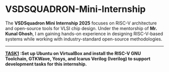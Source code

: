 # VSDSQUADRON-Mini-Internship  

The **VSDSquadron Mini Internship 2025** focuses on RISC-V architecture and open-source tools for VLSI chip design. Under the mentorship of **Mr. Kunal Ghosh**, I am gaining hands-on experience in designing RISC-V-based systems while working with industry-standard open-source methodologies.    

-----------------------------------------------------------------------------------------------------------------------------------------------------------------------------------------------------------------------------------------   

<a href="https://github.com/KavetiVishnu/VSDSQUADRON-Mini-Internship/blob/c9d621f728c08940e62d41694175d179cc4fcc1d/TASK1.md">**TASK1**</a> **:Set up Ubuntu on VirtualBox and install the RISC-V GNU Toolchain, GTKWave, Yosys, and Icarus Verilog (Iverilog) to support development tasks for this internship.**
